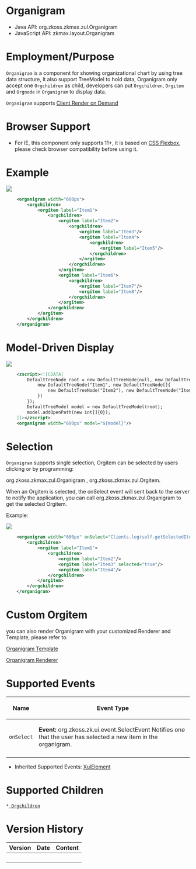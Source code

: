 # Organigram

- Java API: <javadoc>org.zkoss.zkmax.zul.Organigram </javadoc>
- JavaScript API: <javadoc directory="jsdoc">zkmax.layout.Organigram
  </javadoc>

# Employment/Purpose

`Organigram` is a component for showing organizational chart by using
tree data structure, it also support TreeModel to hold data, Organigram
only accept one `Orgchildren` as child, developers can put
`Orgchildren`, `Orgitem` and `Orgnode` in `Organigram` to display data.

`Organigram` supports [Client Render on
Demand](https://www.zkoss.org/wiki/ZK_Developer%27s_Reference/Performance_Tips/Client_Render_on_Demand)

# Browser Support

- For IE, this component only supports 11+, it is based on [CSS
  Flexbox](https://developer.mozilla.org/en-US/docs/Web/CSS/flex),
  please check browser compatibility before using it.

# Example

![](Organigram_example.png)

``` xml
    <organigram width="600px">
        <orgchildren>
            <orgitem label="Item1">
                <orgchildren>
                    <orgitem label="Item2">
                        <orgchildren>
                            <orgitem label="Item3"/>
                            <orgitem label="Item4">
                                <orgchildren>
                                    <orgitem label="Item5"/>
                                </orgchildren>
                            </orgitem>
                        </orgchildren>
                    </orgitem>
                    <orgitem label="Item6">
                        <orgchildren>
                            <orgitem label="Item7"/>
                            <orgitem label="Item8"/>
                        </orgchildren>
                    </orgitem>
                </orgchildren>
            </orgitem>
        </orgchildren>
    </organigram>
```

# Model-Driven Display

![](Organigram_example2.png)

``` xml
    <zscript><![CDATA[
        DefaultTreeNode root = new DefaultTreeNode(null, new DefaultTreeNode[]{
            new DefaultTreeNode("Item1", new DefaultTreeNode[]{
                new DefaultTreeNode("Item2"), new DefaultTreeNode("Item3"), new DefaultTreeNode("Item4")
            })
        });
        DefaultTreeModel model = new DefaultTreeModel(root);
        model.addOpenPath(new int[]{0});
    ]]></zscript>
    <organigram width="600px" model="${model}"/>
```

# Selection

`Organigram` supports single selection, Orgitem can be selected by users
clicking or by programming:

<javadoc method="setSelectedItem(org.zkoss.zkmax.zul.Orgitem)">org.zkoss.zkmax.zul.Organigram</javadoc>
,
<javadoc method="setSelected(java.lang.Boolean)">org.zkoss.zkmax.zul.Orgitem</javadoc>.

When an Orgitem is selected, the onSelect event will sent back to the
server to notify the application, you can call
<javadoc method="getSelectedItem()">org.zkoss.zkmax.zul.Organigram</javadoc>
to get the selected Orgitem.

Example:

![](Organigram_selection.png)

``` xml
    <organigram width="600px" onSelect="Clients.log(self.getSelectedItem().getLabel())">
        <orgchildren>
            <orgitem label="Item1">
                <orgchildren>
                    <orgitem label="Item2"/>
                    <orgitem label="Item3" selected="true"/>
                    <orgitem label="Item4"/>
                </orgchildren>
            </orgitem>
        </orgchildren>
    </organigram>
```

# Custom Orgitem

you can also render Organigram with your customized Renderer and
Template, please refer to:

[Organigram
Template](https://www.zkoss.org/wiki/ZK_Developer%27s_Reference/MVC/View/Template/Organigram_Template)

[Organigram
Renderer](https://www.zkoss.org/wiki/ZK_Developer%27s_Reference/MVC/View/Renderer/Organigram_Renderer)

# Supported Events

<table>
<thead>
<tr class="header">
<th><center>
<p>Name</p>
</center></th>
<th><center>
<p>Event Type</p>
</center></th>
</tr>
</thead>
<tbody>
<tr class="odd">
<td><center>
<p><code>onSelect</code></p>
</center></td>
<td><p><strong>Event:</strong>
<javadoc>org.zkoss.zk.ui.event.SelectEvent</javadoc> Notifies one that
the user has selected a new item in the organigram.</p></td>
</tr>
<tr class="even">
<td></td>
<td></td>
</tr>
</tbody>
</table>

- Inherited Supported Events: [
  XulElement](ZK_Component_Reference/Base_Components/XulElement#Supported_Events)

# Supported Children

`*`[` Orgchildren`](ZK_Component_Reference/Layouts/Organigram/Orgchildren)

# Version History

| Version | Date | Content |
|---------|------|---------|
|         |      |         |
